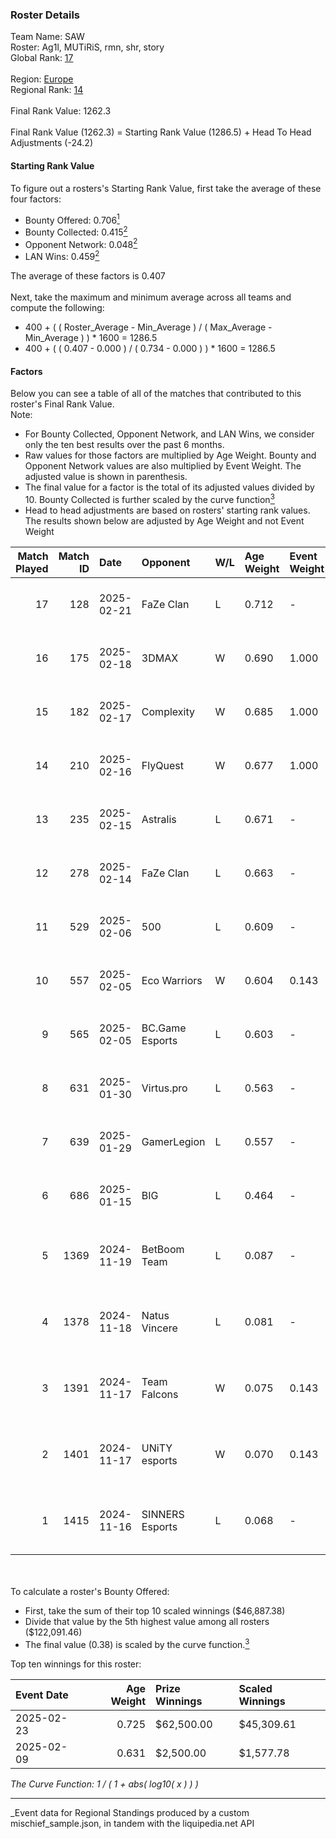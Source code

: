 ### Roster Details<br />
Team Name: SAW<br />
Roster: Ag1l, MUTiRiS, rmn, shr, story<br />
Global Rank: [17](../../standings_global_2025_05_05.md)<br />
<br />
Region: [Europe]( ../../standings_europe_2025_05_05.md)<br />
Regional Rank: [14]( ../../standings_europe_2025_05_05.md)<br />
<br />
Final Rank Value:  1262.3<br />
<br />
Final Rank Value (1262.3) = Starting Rank Value (1286.5) + Head To Head Adjustments (-24.2)<br />

#### Starting Rank Value<br />
To figure out a rosters's Starting Rank Value, first take the average of these four factors:<br />
- Bounty Offered: 0.706[<sup>1</sup>](#table2)
- Bounty Collected: 0.415[<sup>2</sup>](#table1)
- Opponent Network: 0.048[<sup>2</sup>](#table1)
- LAN Wins: 0.459[<sup>2</sup>](#table1)

The average of these factors is 0.407<br />
<br />
Next, take the maximum and minimum average across all teams and compute the following:<br />
- 400 + ( ( Roster_Average - Min_Average ) / ( Max_Average - Min_Average ) ) * 1600 = 1286.5
- 400 + ( ( 0.407 - 0.000 ) / ( 0.734 - 0.000 ) ) * 1600 = 1286.5


#### Factors<br />
Below you can see a table of all of the matches that contributed to this roster's Final Rank Value.<br />
Note:<br />

- For Bounty Collected, Opponent Network, and LAN Wins, we consider only the ten best results over the past 6 months.
- Raw values for those factors are multiplied by Age Weight. Bounty and Opponent Network values are also multiplied by Event Weight. The adjusted value is shown in parenthesis.
- The final value for a factor is the total of its adjusted values divided by 10. Bounty Collected is further scaled by the curve function[<sup>3</sup>](#curveFunction)
- Head to head adjustments are based on rosters' starting rank values. The results shown below are adjusted by Age Weight and not Event Weight
<span id="table1"></span><br />


| Match Played | Match ID | Date       | Opponent        | W/L | Age Weight | Event Weight | Bounty Collected | Opponent Network | LAN Wins  | H2H Adj. | Roster                             |
| -: | -: | :- | :- | :- | :- | :- | :- | :- | :- | -: | :- |
|           17 |      128 | 2025-02-21 | FaZe Clan       | L   | 0.712      | -            | -                | -                | -         |    -0.51 | Ag1l, MUTiRiS, rmn, shr, story     |
|           16 |      175 | 2025-02-18 | 3DMAX           | W   | 0.690      | 1.000        | 0.310 (0.214)    | 0.471 (0.325)    | 1 (0.690) |    17.43 | Ag1l, MUTiRiS, rmn, shr, story     |
|           15 |      182 | 2025-02-17 | Complexity      | W   | 0.685      | 1.000        | 0.145 (0.099)    | 0.125 (0.086)    | 1 (0.685) |     4.75 | Ag1l, MUTiRiS, rmn, shr, story     |
|           14 |      210 | 2025-02-16 | FlyQuest        | W   | 0.677      | 1.000        | 0.108 (0.073)    | 0.085 (0.058)    | 1 (0.677) |     3.05 | Ag1l, MUTiRiS, rmn, shr, story     |
|           13 |      235 | 2025-02-15 | Astralis        | L   | 0.671      | -            | -                | -                | -         |    -0.68 | Ag1l, MUTiRiS, rmn, shr, story     |
|           12 |      278 | 2025-02-14 | FaZe Clan       | L   | 0.663      | -            | -                | -                | -         |    -0.47 | Ag1l, MUTiRiS, rmn, shr, story     |
|           11 |      529 | 2025-02-06 | 500             | L   | 0.609      | -            | -                | -                | -         |   -16.07 | Ag1l, MUTiRiS, rmn, shr, story     |
|           10 |      557 | 2025-02-05 | Eco Warriors    | W   | 0.604      | 0.143        | 0.013 (0.001)    | 0.089 (0.008)    | 0 (0.000) |     0.98 | Ag1l, MUTiRiS, rmn, shr, story     |
|            9 |      565 | 2025-02-05 | BC.Game Esports | L   | 0.603      | -            | -                | -                | -         |   -16.32 | Ag1l, MUTiRiS, rmn, shr, story     |
|            8 |      631 | 2025-01-30 | Virtus.pro      | L   | 0.563      | -            | -                | -                | -         |    -2.32 | Ag1l, MUTiRiS, rmn, shr, story     |
|            7 |      639 | 2025-01-29 | GamerLegion     | L   | 0.557      | -            | -                | -                | -         |    -4.61 | Ag1l, MUTiRiS, rmn, shr, story     |
|            6 |      686 | 2025-01-15 | BIG             | L   | 0.464      | -            | -                | -                | -         |    -4.62 | Ag1l, MUTiRiS, rmn, shr, story     |
|            5 |     1369 | 2024-11-19 | BetBoom Team    | L   | 0.087      | -            | -                | -                | -         |    -2.43 | Ag1l, ewjerkz, MUTiRiS, rmn, story |
|            4 |     1378 | 2024-11-18 | Natus Vincere   | L   | 0.081      | -            | -                | -                | -         |    -0.48 | Ag1l, ewjerkz, MUTiRiS, rmn, story |
|            3 |     1391 | 2024-11-17 | Team Falcons    | W   | 0.075      | 0.143        | 0.000 (0.000)    | 0.008 (0.000)    | 1 (0.075) |     0.03 | Ag1l, ewjerkz, MUTiRiS, rmn, story |
|            2 |     1401 | 2024-11-17 | UNiTY esports   | W   | 0.070      | 0.143        | 0.013 (0.000)    | 0.110 (0.001)    | 1 (0.070) |     0.09 | Ag1l, ewjerkz, MUTiRiS, rmn, story |
|            1 |     1415 | 2024-11-16 | SINNERS Esports | L   | 0.068      | -            | -                | -                | -         |    -2.03 | Ag1l, ewjerkz, MUTiRiS, rmn, story |

<br />
<span id="table2"></span><br />
To calculate a roster's Bounty Offered:<br />

- First, take the sum of their top 10 scaled winnings ($46,887.38)
- Divide that value by the 5th highest value among all rosters ($122,091.46)
- The final value (0.38) is scaled by the curve function.[<sup>3</sup>](#curveFunction)

Top ten winnings for this roster:<br />

| Event Date | Age Weight | Prize Winnings | Scaled Winnings |
| :- | -: | :- | :- |
| 2025-02-23 |      0.725 | $62,500.00     | $45,309.61      |
| 2025-02-09 |      0.631 | $2,500.00      | $1,577.78       |


<span id="curveFunction"></span>_The Curve Function: 1 / ( 1 + abs( log10( x ) ) )_<br />

---
_Event data for Regional Standings produced by a custom mischief_sample.json, in tandem with the liquipedia.net API<br />
